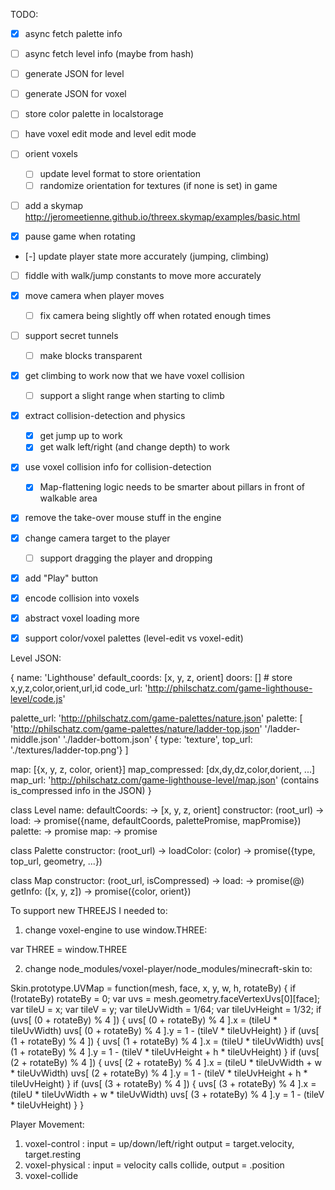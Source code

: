 TODO:

- [x] async fetch palette info
- [ ] async fetch level info (maybe from hash)
- [ ] generate JSON for level
- [ ] generate JSON for voxel
- [ ] store color palette in localstorage
- [ ] have voxel edit mode and level edit mode
- [ ] orient voxels
  - [ ] update level format to store orientation
  - [ ] randomize orientation for textures (if none is set) in game
- [ ] add a skymap http://jeromeetienne.github.io/threex.skymap/examples/basic.html

- [x] pause game when rotating
- [-] update player state more accurately (jumping, climbing)
- [ ] fiddle with walk/jump constants to move more accurately
- [x] move camera when player moves
  - [ ] fix camera being slightly off when rotated enough times
- [ ] support secret tunnels
  - [ ] make blocks transparent
- [x] get climbing to work now that we have voxel collision
  - [ ] support a slight range when starting to climb
- [x] extract collision-detection and physics
  - [x] get jump up to work
  - [x] get walk left/right (and change depth) to work
- [x] use voxel collision info for collision-detection
  - [x] Map-flattening logic needs to be smarter about pillars in front of walkable area
- [x] remove the take-over mouse stuff in the engine
- [x] change camera target to the player
  - [ ] support dragging the player and dropping
- [x] add "Play" button
- [x] encode collision into voxels
- [x] abstract voxel loading more
- [x] support color/voxel palettes (level-edit vs voxel-edit)



Level JSON:

{
  name: 'Lighthouse'
  default_coords: [x, y, z, orient]
  doors: [] # store x,y,z,color,orient,url,id
  code_url: 'http://philschatz.com/game-lighthouse-level/code.js'

  palette_url: 'http://philschatz.com/game-palettes/nature.json'
  palette: [
    'http://philschatz.com/game-palettes/nature/ladder-top.json'
    '/ladder-middle.json'
    './ladder-bottom.json'
    { type: 'texture', top_url: './textures/ladder-top.png'}
  ]

  map: [{x, y, z, color, orient}]
  map_compressed: [dx,dy,dz,color,dorient, ...]
  map_url: 'http://philschatz.com/game-lighthouse-level/map.json' (contains is_compressed info in the JSON)
}


class Level
  name:
  defaultCoords: -> [x, y, z, orient]
  constructor: (root_url) ->
  load: -> promise({name, defaultCoords, palettePromise, mapPromise})
  palette: -> promise
  map: -> promise

class Palette
  constructor: (root_url) ->
  loadColor: (color) -> promise({type, top_url, geometry, ...})

class Map
  constructor: (root_url, isCompressed) ->
  load: -> promise(@)
  getInfo: ([x, y, z]) -> promise({color, orient})




To support new THREEJS I needed to:

1. change voxel-engine to use window.THREE:

var THREE = window.THREE

2. change node_modules/voxel-player/node_modules/minecraft-skin to:

Skin.prototype.UVMap = function(mesh, face, x, y, w, h, rotateBy) {
  if (!rotateBy) rotateBy = 0;
  var uvs = mesh.geometry.faceVertexUvs[0][face];
  var tileU = x;
  var tileV = y;
  var tileUvWidth = 1/64;
  var tileUvHeight = 1/32;
  if (uvs[ (0 + rotateBy) % 4 ]) {
    uvs[ (0 + rotateBy) % 4 ].x = (tileU * tileUvWidth)
    uvs[ (0 + rotateBy) % 4 ].y = 1 - (tileV * tileUvHeight)
  }
  if (uvs[ (1 + rotateBy) % 4 ]) {
    uvs[ (1 + rotateBy) % 4 ].x = (tileU * tileUvWidth)
    uvs[ (1 + rotateBy) % 4 ].y = 1 - (tileV * tileUvHeight + h * tileUvHeight)
  }
  if (uvs[ (2 + rotateBy) % 4 ]) {
    uvs[ (2 + rotateBy) % 4 ].x = (tileU * tileUvWidth + w * tileUvWidth)
    uvs[ (2 + rotateBy) % 4 ].y = 1 - (tileV * tileUvHeight + h * tileUvHeight)
  }
  if (uvs[ (3 + rotateBy) % 4 ]) {
    uvs[ (3 + rotateBy) % 4 ].x = (tileU * tileUvWidth + w * tileUvWidth)
    uvs[ (3 + rotateBy) % 4 ].y = 1 - (tileV * tileUvHeight)
  }
}




Player Movement:

1. voxel-control : input = up/down/left/right   output = target.velocity, target.resting
2. voxel-physical : input = velocity   calls collide, output = .position
3. voxel-collide
